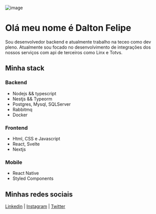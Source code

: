 ![image](https://user-images.githubusercontent.com/26552270/222424583-8121f526-b678-41ad-8c6b-e0124e4ba88c.png)
# Olá meu nome é Dalton Felipe

Sou desenvolvedor backend e atualmente trabalho na teceo como dev pleno. 
Atualmente sou focado no desenvolvimento de integrações dos nossos serviços com api de terceiros como Linx e Totvs.

## Minha stack
### Backend

- Nodejs && typescript
- Nestjs && Typeorm
- Postgres, Mysql, SQLServer
- Rabbitmq
- Docker

### Frontend
- Html, CSS e Javascript
- React, Svelte
- Nextjs

### Mobile
- React Native
- Styled Components

## Minhas redes sociais

[Linkedin](linkedin.com/in/daltonvarao/) | [Instagram](instagr.am/daltonvarao) | [Twitter](twitter.com/daltonvarao)

<!--
**daltonvarao/daltonvarao** is a ✨ _special_ ✨ repository because its `README.md` (this file) appears on your GitHub profile.

Here are some ideas to get you started:

- 🔭 I’m currently working on ...
- 🌱 I’m currently learning ...
- 👯 I’m looking to collaborate on ...
- 🤔 I’m looking for help with ...
- 💬 Ask me about ...
- 📫 How to reach me: ...
- 😄 Pronouns: ...
- ⚡ Fun fact: ...
-->
